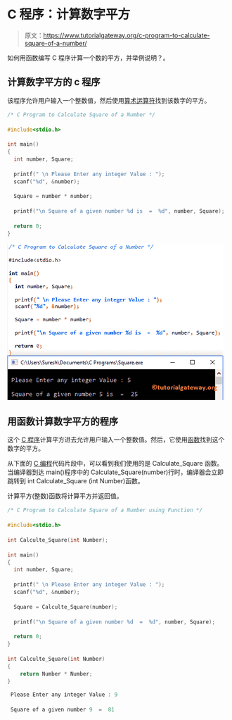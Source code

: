 # C 程序：计算数字平方

> 原文：<https://www.tutorialgateway.org/c-program-to-calculate-square-of-a-number/>

如何用函数编写 C 程序计算一个数的平方，并举例说明？。

## 计算数字平方的 c 程序

该程序允许用户输入一个整数值，然后使用[算术运算符](https://www.tutorialgateway.org/arithmetic-operators-in-c/)找到该数字的平方。

```c
/* C Program to Calculate Square of a Number */

#include<stdio.h>

int main()
{
  int number, Square;

  printf(" \n Please Enter any integer Value : ");
  scanf("%d", &number);

  Square = number * number;

  printf("\n Square of a given number %d is  =  %d", number, Square);

  return 0;
}
```

![C Program to Calculate Square of a Number 1](img/1bb3d4571333f245dd0b4044d9fd148a.png)

## 用函数计算数字平方的程序

这个 [C 程序](https://www.tutorialgateway.org/c-programming-examples/)计算平方进去允许用户输入一个整数值。然后，它使用[函数](https://www.tutorialgateway.org/functions-in-c/)找到这个数字的平方。

从下面的 [C 编程](https://www.tutorialgateway.org/c-programming/)代码片段中，可以看到我们使用的是 Calculate_Square 函数。当编译器到达 main()程序中的 Calculate_Square(number)行时，编译器会立即跳转到 int Calculate_Square (int Number)函数。

计算平方(整数)函数将计算平方并返回值。

```c
/* C Program to Calculate Square of a Number using Function */

#include<stdio.h>

int Calculte_Square(int Number);

int main()
{
  int number, Square;

  printf(" \n Please Enter any integer Value : ");
  scanf("%d", &number);

  Square = Calculte_Square(number);

  printf("\n Square of a given number %d  =  %d", number, Square); 

  return 0;
}

int Calculte_Square(int Number)
{
	return Number * Number;
}
```

```c
 Please Enter any integer Value : 9

 Square of a given number 9  =  81
```